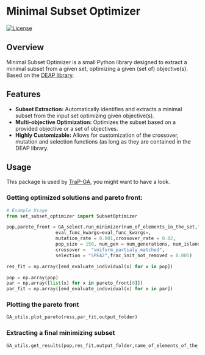 # Minimal Subset Optimizer

[![License](https://img.shields.io/badge/license-MIT-blue.svg)](https://opensource.org/licenses/MIT)

## Overview

Minimal Subset Optimizer is a small Python library designed to extract a minimal subset from a given set, optimizing a given (set of) objective(s). Based on the [DEAP library](https://deap.readthedocs.io/en/master/).

## Features

- **Subset Extraction:** Automatically identifies and extracts a minimal subset from the input set optimizing given objective(s).
- **Multi-objective Optimization:** Optimizes the subset based on a provided objective or a set of objectives.
- **Highly Customizable:** Allows for customization of the crossover, mutation and selection functions (as long as they are contained in the DEAP library.


## Usage
This package is used by [TraP-GA](https://github.com/lavakin/TraP-GA), you might want to have a look.
### Getting optimized solutions and pareto front:
```python
# Example Usage
from set_subset_optimizer import SubsetOptimizer

pop,pareto_front = GA_select.run_minimizer(num_of_elements_in_the_set,fitness_function,stats_by,stats_names_list, 
                  eval_func_kwargs=eval_func_kwargs=,
                  mutation_rate = 0.001,crossover_rate = 0.02, 
                  pop_size = 150, num_gen = num_generations, num_islands = 8, mutation = "bit_flip" , 
                  crossover =  "uniform_partialy_matched",
                  selection = "SPEA2",frac_init_not_removed = 0.005)
```

```python
res_fit = np.array([end_evaluate_individual(x) for x in pop])

pop = np.array(pop)
par = np.array([list(x) for x in pareto_front[0]])
par_fit = np.array([end_evaluate_individual(x) for x in par])
```

### Plotting the pareto front
```python
GA_utils.plot_pareto(ress,par_fit,output_folder)
```
### Extracting a final minimizing subset
```python
GA_utils.get_results(pop,res_fit,output_folder,name_of_elements_of_the_set)
```
